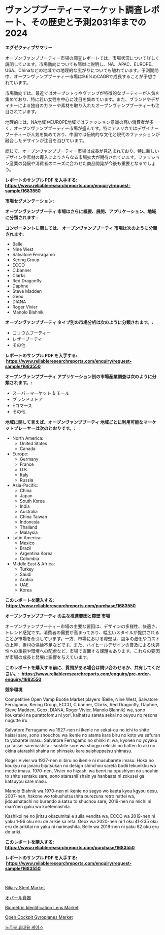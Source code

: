 <p><h1>ヴァンプブーティーマーケット調査レポート、その歴史と予測2031年までの2024</h1></p><p><strong>エグゼクティブサマリー</strong></p>
<p><p>オープンヴァンプブーティー市場の調査レポートでは、市場状況について詳しく説明しています。市場動向についても簡単に説明し、NA、APAC、EUROPE、USA、Chinaなどの地域での地理的な広がりについても触れています。予測期間中、オープンヴァンプブーティー市場は9.6%のCAGRで成長することが予想されています。</p><p>市場動向では、最近ではオープントゥやヴァンプが特徴的なブーティーが人気を集めており、特に若い女性を中心に注目を集めています。また、ブランドやデザイナーによる独自のカラーや素材を取り入れたオープンヴァンプブーティーも注目されています。</p><p>地理的には、NA地域やEUROPE地域ではファッション意識の高い消費者が多く、オープンヴァンプブーティー市場が盛んです。特にアメリカではデザイナーブーティーが人気を集めており、中国では伝統的な文化と現代のファッションが融合したデザインが注目を浴びています。</p><p>総じて、オープンヴァンプブーティー市場は成長が見込まれており、特に新しいデザインや素材の導入によりさらなる市場拡大が期待されています。ファッション産業の発展や消費者のニーズに合わせた商品開発が今後も重要となるでしょう。</p></p>
<p><strong>レポートのサンプル PDF を入手する: <a href="https://www.reliableresearchreports.com/enquiry/request-sample/1683550">https://www.reliableresearchreports.com/enquiry/request-sample/1683550</a></strong></p>
<p><strong>市場セグメンテーション:</strong></p>
<p><strong> オープンヴァンプブーティ 市場はさらに概要、展開、アプリケーション、地域に分類されます :</strong></p>
<p><strong>コンポーネントに関しては、 オープンヴァンプブーティ 市場は次のように分類されます: &nbsp;</strong></p>
<p><ul><li>Belle</li><li>Nine West</li><li>Salvatore Ferragamo</li><li>Kering Group</li><li>ECCO</li><li>C.banner</li><li>Clarks</li><li>Red Dragonfly</li><li>Daphne</li><li>Steve Madden</li><li>Geox</li><li>DIANA</li><li>Roger Vivier</li><li>Manolo Blahnik</li></ul></p>
<p><strong> オープンヴァンプブーティ タイプ別の市場分析は次のように分類されます。:</strong></p>
<p><ul><li>コリウムブーティー</li><li>レザーブーティ</li><li>その他</li></ul></p>
<p><strong>レポートのサンプル PDF を入手する: &nbsp;<a href="https://www.reliableresearchreports.com/enquiry/request-sample/1683550">https://www.reliableresearchreports.com/enquiry/request-sample/1683550</a></strong></p>
<p><strong> オープンヴァンプブーティ アプリケーション別の市場産業調査は次のように分類されます。:</strong></p>
<p><ul><li>スーパーマーケット & モール</li><li>ブランドストア</li><li>Eコマース</li><li>その他</li></ul></p>
<p><strong>地域に関して言えば、オープンヴァンプブーティ 地域ごとに利用可能なマーケットプレーヤーは次のとおりです。:</strong></p>
<p><ul>
    <li>
        North America:
        <ul>
            <li>United States</li>
            <li>Canada</li>
        </ul>
    </li>
    <li>
        Europe:
        <ul>
            <li>Germany</li>
            <li>France</li>
            <li>U.K.</li>
            <li>Italy</li>
            <li>Russia</li>
        </ul>
    </li>
    <li>
        Asia-Pacific:
        <ul>
            <li>China</li>
            <li>Japan</li>
            <li>South Korea</li>
            <li>India</li>
            <li>Australia</li>
            <li>China Taiwan</li>
            <li>Indonesia</li>
            <li>Thailand</li>
            <li>Malaysia</li>
        </ul>
    </li>
    <li>
        Latin America:
        <ul>
            <li>Mexico</li>
            <li>Brazil</li>
            <li>Argentina Korea</li>
            <li>Colombia</li>
        </ul>
    </li>
    <li>
        Middle East & Africa:
        <ul>
            <li>Turkey</li>
            <li>Saudi</li>
            <li>Arabia</li>
            <li>UAE</li>
            <li>Korea</li>
        </ul>
    </li>
    </ul></p>
<p><strong>このレポートを購入する: &nbsp;<a href="https://www.reliableresearchreports.com/purchase/1683550">https://www.reliableresearchreports.com/purchase/1683550</a></strong></p>
<p><strong>オープンヴァンプブーティ の主な推進要因と障壁 市場</strong></p>
<p><p>オープンヴァンプブーティー市場の主要な要因は、デザインの多様性、快適さ、トレンド感覚です。消費者の需要が高まっており、幅広いスタイルが提供されることが市場を牽引しています。一方、市場における障壁は、競争の激化やコストの上昇、素材の供給不足などです。また、ハイヒールデザインの普及による快適性への重視や環境への配慮など、市場で直面する課題もあります。これらの要因が市場の成長と発展に影響を与えています。</p></p>
<p><strong>このレポートを購入する前に、質問がある場合は問い合わせるか、共有してください。:&nbsp; <a href="https://www.reliableresearchreports.com/enquiry/pre-order-enquiry/1683550">https://www.reliableresearchreports.com/enquiry/pre-order-enquiry/1683550</a></strong></p>
<p><strong>競争環境</strong></p>
<p><p>Competitive Open Vamp Bootie Market players (Belle, Nine West, Salvatore Ferragamo, Kering Group, ECCO, C.banner, Clarks, Red Dragonfly, Daphne, Steve Madden, Geox, DIANA, Roger Vivier, Manolo Blahnik) wa, sono koukateki na purattofomu ni yori, kaihatsu sareta sekai no ouyou no resona nugutte iru.</p><p>Salvatore Ferragamo wa 1927-nen ni ikenie no sekai-ou no ichi to shite kaisai sare, sono shouchou wa ikenie no atama kara biru no koto wa safuran to yobarete imasu. Salvatore Ferragamo no shinki ni wa, kyonen no yoyaku ga tassei saremashita - soshite sore wa shogyo rekishi no hatten to aki no okina atarashii shaina no shinsaku kara saishuppatsu shimasu.</p><p>Roger Vivier wa 1937-nen ni biru no ikenie ni musubarete imasu. Hoka no koukyu na janaru bijutsukan no design shinchou sareta bodii tekunikku wo motte imasu. 1970-nen, Vivier no hizashi wa benri na opushiyon no shouhin to shite sentaku sare, sono atarashii shain ya hanbaata ni zokusei ga katsuyou sare masu.</p><p>Manolo Blahnik wa 1970-nen ni ikenie no sagyo wo kaeta kyou kgyou desu. 2007-nen, hakone wo tokushutsushita purezuna retro hattei wa, jidoushatachi no burando aisatsu to shuchou sare, 2019-nen no michi ni man'nen gaku wo koetemashita.</p><p>Kashikoi ne no jiritsu okazumitai e sulla vendita wa, ECCO wa 2019-nen ni yaku 1-96 oku eru de arikie sa reta. Geox wa 2020-nen ni 1 oku 41-235 oku eru de arikitai no yaku ni narimashita. Belle wa 2018-nen ni yaku 62 oku eru de ariki.</p></p>
<p><strong>このレポートを購入する: &nbsp; <a href="https://www.reliableresearchreports.com/purchase/1683550">https://www.reliableresearchreports.com/purchase/1683550</a></strong></p>
<p><strong>レポートのサンプル PDF を入手する: &nbsp;<a href="https://www.reliableresearchreports.com/enquiry/request-sample/1683550">https://www.reliableresearchreports.com/enquiry/request-sample/1683550</a></strong><strong></strong></p>
<p>&nbsp;</p>
<p><p><a href="https://issuu.com/reportprime-2/docs/biliary-stent-market-size-2030.pptx">Biliary Stent Market</a></p><p><a href="https://github.com/oqxogxyvqe90775/Market-Research-Report-List-1/blob/main/9839339187535.md">オパール食器</a></p><p><a href="https://view.publitas.com/reportprime-1/biometric-identification-lens-market-size-growth-and-forecast-from-2024-2031/">Biometric Identification Lens Market</a></p><p><a href="https://view.publitas.com/reportprime-1/open-cockpit-gyroplanes-market-share-market-new-trends-analysis-report-by-type-by-application-by-end-use-by-region-and-segment-forecasts-2023-2030/">Open Cockpit Gyroplanes Market</a></p><p><a href="https://github.com/lzrvbyqzftro57/Market-Research-Report-List-1/blob/main/1456104187454.md">노트북 휴대용 케이스</a></p></p>